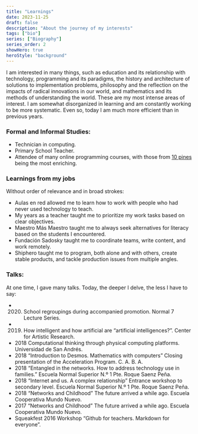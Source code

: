 ```yaml
---
title: "Learnings"
date: 2023-11-25
draft: false
description: "About the journey of my interests"
tags: ["bio"]
series: ["Biography"]
series_order: 2
showHero: true 
heroStyle: "background"
---
```


I am interested in many things, such as education and its relationship with technology, programming and its paradigms, the history and architecture of solutions to implementation problems, philosophy and the reflection on the impacts of radical innovations in our world, and mathematics and its methods of understanding the world. These are my most intense areas of interest. I am somewhat disorganized in learning and am constantly working to be more systematic. Even so, today I am much more efficient than in previous years.

### Formal and Informal Studies:
- Technician in computing.
- Primary School Teacher.
- Attendee of many online programming courses, with those from [10 pines](https://www.10pines.com/) being the most enriching.

### Learnings from my jobs

Without order of relevance and in broad strokes:
- Aulas en red allowed me to learn how to work with people who had never used technology to teach.
- My years as a teacher taught me to prioritize my work tasks based on clear objectives.
- Maestro Más Maestro taught me to always seek alternatives for literacy based on the students I encountered.
- Fundación Sadosky taught me to coordinate teams, write content, and work remotely.
- Shiphero taught me to program, both alone and with others, create stable products, and tackle production issues from multiple angles.

### Talks:

At one time, I gave many talks. Today, the deeper I delve, the less I have to say:

- 2020. School regroupings during accompanied promotion. Normal 7 Lecture Series.
- 2019. How intelligent and how artificial are “artificial intelligences?”. Center for Artistic Research.
- 2018 Computational thinking through physical computing platforms. Universidad de San Andrés.
- 2018 “Introduction to Desmos. Mathematics with computers” Closing presentation of the Acceleration Program. C. A. B. A.
- 2018 “Entangled in the networks. How to address technology use in families.” Escuela Normal Superior N.º 1 Pte. Roque Saenz Peña.
- 2018 “Internet and us. A complex relationship” Entrance workshop to secondary level. Escuela Normal Superior N.º 1 Pte. Roque Saenz Peña.
- 2018 “Networks and Childhood” The future arrived a while ago. Escuela Cooperativa Mundo Nuevo.
- 2017 “Networks and Childhood” The future arrived a while ago. Escuela Cooperativa Mundo Nuevo.
- Squeakfest 2016 Workshop “Github for teachers. Markdown for everyone”.


